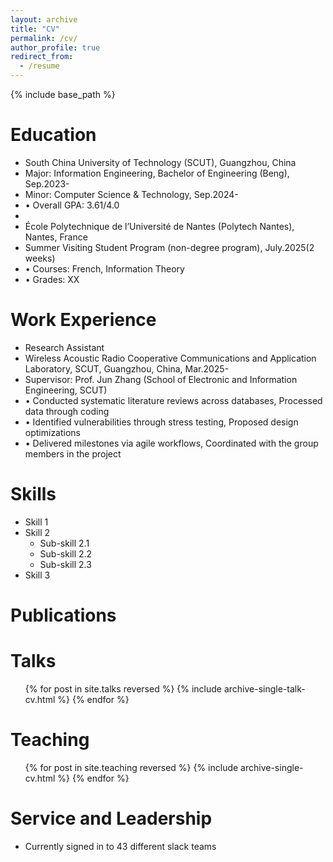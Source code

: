 ```yaml
---
layout: archive
title: "CV"
permalink: /cv/
author_profile: true
redirect_from:
  - /resume
---
```


{% include base_path %}

Education
======
 * South China University of Technology (SCUT),                                             Guangzhou, China
 * Major: Information Engineering, Bachelor of Engineering (Beng),                                  Sep.2023-
 * Minor: Computer Science & Technology,                                                    Sep.2024-
 * • Overall GPA: 3.61/4.0   	
 * 
 * École Polytechnique de l’Université de Nantes (Polytech Nantes),                           Nantes, France
 * Summer Visiting Student Program (non-degree program),                                     July.2025(2 weeks)
 * • Courses: French, Information Theory
 * • Grades: XX

Work Experience
======
  * Research Assistant 
  * Wireless Acoustic Radio Cooperative Communications and Application Laboratory, SCUT, Guangzhou, China, Mar.2025-
  * Supervisor: Prof. Jun Zhang (School of Electronic and Information Engineering, SCUT)	
  * •	Conducted systematic literature reviews across databases, Processed data through coding
  * •	Identified vulnerabilities through stress testing, Proposed design optimizations
  * •	Delivered milestones via agile workflows, Coordinated with the group members in the project

Skills
======
* Skill 1
* Skill 2
  * Sub-skill 2.1
  * Sub-skill 2.2
  * Sub-skill 2.3
* Skill 3

Publications
======
 
  
Talks
======
  <ul>{% for post in site.talks reversed %}
    {% include archive-single-talk-cv.html  %}
  {% endfor %}</ul>
  
Teaching
======
  <ul>{% for post in site.teaching reversed %}
    {% include archive-single-cv.html %}
  {% endfor %}</ul>
  
Service and Leadership
======
* Currently signed in to 43 different slack teams
